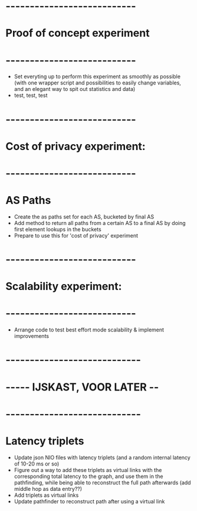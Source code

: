 
# ---------------------------
# Proof of concept experiment
# ---------------------------

- Set everyting up to perform this experiment as smoothly as possible (with one wrapper script and possibilities to easily change variables, and an elegant way to spit out statistics and data)
- test, test, test

# ---------------------------
# Cost of privacy experiment:
# ---------------------------

# AS Paths

- Create the as paths set for each AS, bucketed by final AS
- Add method to return all paths from a certain AS to a final AS by doing first element lookups in the buckets
- Prepare to use this for 'cost of privacy' experiment


# ---------------------------
# Scalability experiment:
# ---------------------------

- Arrange code to test best effort mode scalability & implement improvements







# ----------------------------
# ----- IJSKAST, VOOR LATER --
# ----------------------------


# Latency triplets

- Update json NIO files with latency triplets (and a random internal latency of 10-20 ms or so)
- Figure out a way to add these triplets as virtual links with the corresponding total latency to the graph, and use them in the pathfinding, while being able to reconstruct the full path afterwards (add middle hop as data entry??)
- Add triplets as virtual links
- Update pathfinder to reconstruct path after using a virtual link
